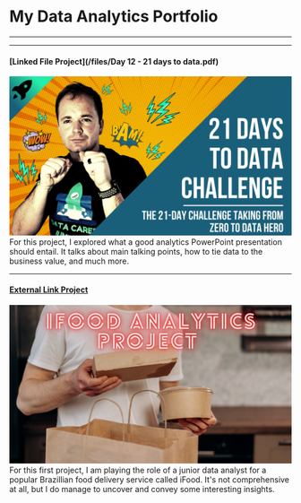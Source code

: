 # My Data Analytics Portfolio

---


---
#### [Linked File Project](/files/Day 12 - 21 days to data.pdf)
<img src="images/21 Days To Data Challenge.png?raw=true"/>
For this project, I explored what a good analytics PowerPoint presentation should entail. It talks about main talking points, how to tie data to the business value, and much more.  

---
#### [External Link Project](https://www.linkedin.com/pulse/doordash-project-lance-inimgba/)
[<img src="images/Ifood Analytics Project.png?raw=true"/>](https://www.linkedin.com/pulse/doordash-project-lance-inimgba/)
For this first project, I am playing the role of a junior data analyst for a popular Brazillian food delivery service called iFood. It's not comprehensive at all, but I do manage to uncover and convey some interesting insights. 






